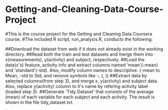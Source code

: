 # Getting-and-Cleaning-Data-Course-Project
#This is the course project for the Getting and Cleaning Data Coursera course.
#The included R script, run_analysis.R, conducts the following:



##Download the dataset from web if it does not already exist in the working directory.
##Read both the train and test datasets and merge them into x(measurements), y(activity) and subject, respectively.
##Load the data(x's) feature, activity info and extract columns named 'mean'(-mean) and 'standard'(-std). Also, modify column names to descriptive. (-mean to Mean, -std to Std, and remove symbols like -, (, ))
##Extract data by selected columns(from step 3), and merge x, y(activity) and subject data. Also, replace y(activity) column to it's name by refering activity label (loaded step 3).
##Generate 'Tidy Dataset' that consists of the average (mean) of each variable for each subject and each activity. The result is shown in the file tidy_dataset.txt.
